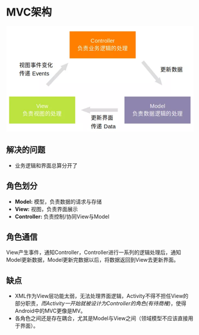 # MVC架构

![](../../../../../../../../.images/mvc_arc.png)

## 解决的问题

* 业务逻辑和界面总算分开了

## 角色划分

* **Model:** 模型，负责数据的请求与存储
* **View:** 视图，负责界面展示
* **Controller:** 负责控制/协同View与Model

## 角色通信

View产生事件，通知Controller，Controller进行一系列的逻辑处理后，通知Model更新数据，Model更新完数据以后，将数据返回到View去更新界面。
 
## 缺点

* XML作为View层功能太弱，无法处理界面逻辑，Activity不得不担任View的部分职责，*而Activity一开始就被设计为Controller的角色(有待商榷)*，使得Android中的MVC更像是MV。
* 各角色之间还是存在耦合，尤其是Model与View之间（领域模型不应该直接用于界面）。
